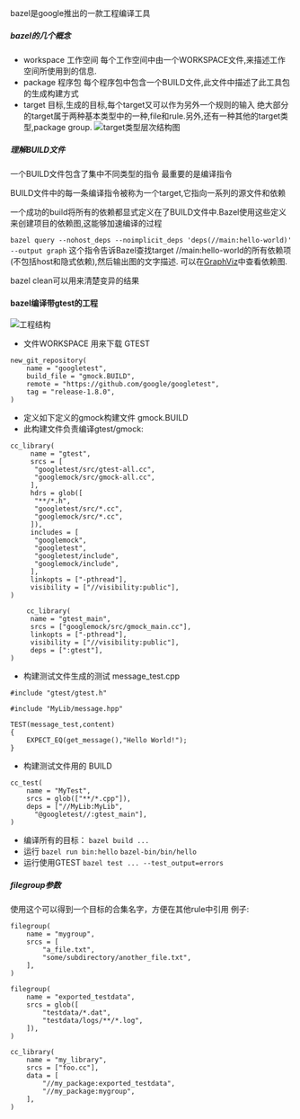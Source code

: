 bazel是google推出的一款工程编译工具
##### bazel的几个概念
* workspace 工作空间 每个工作空间中由一个WORKSPACE文件,来描述工作空间所使用到的信息.
* package 程序包 每个程序包中包含一个BUILD文件,此文件中描述了此工具包的生成构建方式
* target 目标,生成的目标,每个target又可以作为另外一个规则的输入
绝大部分的target属于两种基本类型中的一种,file和rule.另外,还有一种其他的target类型,package group.
![target类型层次结构图](http://www.wanguanglu.com/2016/12/16/bazel-tutorial/target_tree.png)

##### 理解BUILD文件
一个BUILD文件包含了集中不同类型的指令 最重要的是编译指令

BUILD文件中的每一条编译指令被称为一个target,它指向一系列的源文件和依赖

一个成功的build将所有的依赖都显式定义在了BUILD文件中.Bazel使用这些定义来创建项目的依赖图,这能够加速编译的过程

`bazel query --nohost_deps --noimplicit_deps 'deps(//main:hello-world)' --output graph`
这个指令告诉Bazel查找target //main:hello-world的所有依赖项(不包括host和隐式依赖),然后输出图的文字描述.
可以在[GraphViz](http://www.webgraphviz.com/)中查看依赖图.

bazel clean可以用来清楚变异的结果


#### bazel编译带gtest的工程

![工程结构](https://file.tink.im/selif/dmkv7mz8.png)

* 文件WORKSPACE 用来下载 GTEST
```
new_git_repository(
    name = "googletest", 
    build_file = "gmock.BUILD", 
    remote = "https://github.com/google/googletest", 
    tag = "release-1.8.0", 
) 
```
* 定义如下定义的gmock构建文件 gmock.BUILD
* 此构建文件负责编译gtest/gmock:
```
cc_library(
     name = "gtest", 
     srcs = [ 
      "googletest/src/gtest-all.cc", 
      "googlemock/src/gmock-all.cc", 
     ], 
     hdrs = glob([ 
      "**/*.h", 
      "googletest/src/*.cc", 
      "googlemock/src/*.cc", 
     ]), 
     includes = [ 
      "googlemock", 
      "googletest", 
      "googletest/include", 
      "googlemock/include", 
     ], 
     linkopts = ["-pthread"], 
     visibility = ["//visibility:public"], 
) 

    cc_library(
     name = "gtest_main", 
     srcs = ["googlemock/src/gmock_main.cc"], 
     linkopts = ["-pthread"], 
     visibility = ["//visibility:public"], 
     deps = [":gtest"], 
) 
```

* 构建测试文件生成的测试 message_test.cpp
```
#include "gtest/gtest.h" 

#include "MyLib/message.hpp" 

TEST(message_test,content) 
{ 
    EXPECT_EQ(get_message(),"Hello World!"); 
}
```
* 构建测试文件用的 BUILD
```
cc_test(
    name = "MyTest", 
    srcs = glob(["**/*.cpp"]), 
    deps = ["//MyLib:MyLib", 
      "@googletest//:gtest_main"], 
) 
```
* 编译所有的目标：
`bazel build ... `
* 运行
`bazel run bin:hello`
`bazel-bin/bin/hello`
* 运行使用GTEST
`bazel test ... --test_output=errors`

##### filegroup参数
使用这个可以得到一个目标的合集名字，方便在其他rule中引用
例子:
```
filegroup(
    name = "mygroup",
    srcs = [
        "a_file.txt",
        "some/subdirectory/another_file.txt",
    ],
)
```
```
filegroup(
    name = "exported_testdata",
    srcs = glob([
        "testdata/*.dat",
        "testdata/logs/**/*.log",
    ]),
)
```
```
cc_library(
    name = "my_library",
    srcs = ["foo.cc"],
    data = [
        "//my_package:exported_testdata",
        "//my_package:mygroup",
    ],
)
```

